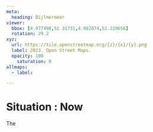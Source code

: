 ```yaml
---
meta:
  heading: Bijlmermeer
viewer:
  bbox: [4.977498,52.31731,4.982874,52.320656]
  rotation: 29.2
xyz:
  url: https://tile.openstreetmap.org/{z}/{x}/{y}.png
  label: 2023. Open Street Maps.
  opacity: 100
    saturation: 0
allmaps:
  - label:

---
```

# Situation : Now
The
